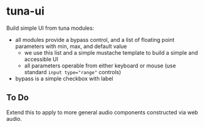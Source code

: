 # tuna-ui

Build simple UI from tuna modules:
- all modules provide a bypass control, and a list of floating point parameters with min, max, and default value
	+ we use this list and a simple mustache template to build a simple and accessible UI
	+ all parameters operable from either keyboard or mouse (use standard `input type="range"` controls)
- bypass is a simple checkbox with label

## To Do

Extend this to apply to more general audio components constructed via web audio.  

